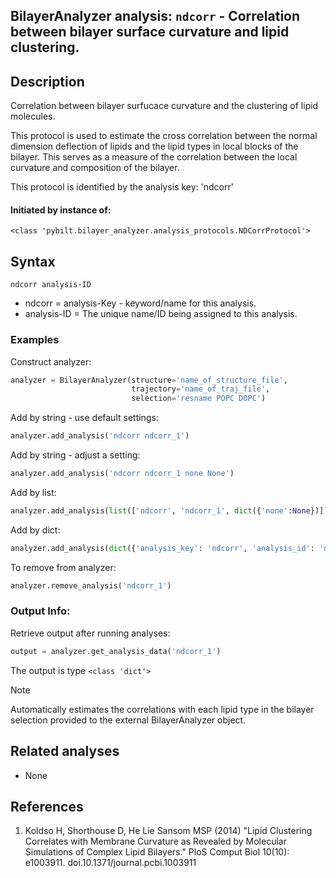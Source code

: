 ## BilayerAnalyzer analysis: ```ndcorr``` - Correlation between bilayer surface curvature and lipid clustering.
 
## Description
 
Correlation between bilayer surfucace curvature and the clustering of lipid molecules.

This protocol is used to estimate the cross correlation between the
normal dimension deflection of lipids and the lipid types in local
blocks of the bilayer. This serves as a measure of the correlation
between the local curvature and composition of the bilayer.

This protocol is identified by the analysis key: 'ndcorr'


#### Initiated by instance of:
 
    <class 'pybilt.bilayer_analyzer.analysis_protocols.NDCorrProtocol'>

## Syntax

```
ndcorr analysis-ID
```
* ndcorr = analysis-Key - keyword/name for this analysis.
* analysis-ID = The unique name/ID being assigned to this analysis.

### Examples
Construct analyzer:
```python
analyzer = BilayerAnalyzer(structure='name_of_structure_file',
                           trajectory='name_of_traj_file',
                           selection='resname POPC DOPC')
```
 
Add by string - use default settings:
```python
analyzer.add_analysis('ndcorr ndcorr_1') 
```
 
Add by string - adjust a setting: 
```python
analyzer.add_analysis('ndcorr ndcorr_1 none None')
```
 
Add by list:
```python
analyzer.add_analysis(list(['ndcorr', 'ndcorr_1', dict({'none':None})]))
```
 
Add by dict: 
```python
analyzer.add_analysis(dict({'analysis_key': 'ndcorr', 'analysis_id': 'ndcorr_1','analysis_settings':dict({'none':None})}))
```
 
To remove from analyzer: 
```python
analyzer.remove_analysis('ndcorr_1')
```
 
### Output Info:
Retrieve output after running analyses:
```python
output = analyzer.get_analysis_data('ndcorr_1')
```
 
The output is type ```<class 'dict'>```
 
<div class="admonition note"> 
<p class="admonition-title">Note</p> 
<p> Automatically estimates the correlations with each lipid type in the bilayer selection provided to the external BilayerAnalyzer object.  </p> 
</div> 
 
## Related analyses
* None

## References

1. Koldso H, Shorthouse D, He Lie Sansom MSP (2014) "Lipid
Clustering Correlates with Membrane Curvature as Revealed by
Molecular Simulations of Complex Lipid Bilayers." PloS Comput
Biol 10(10): e1003911. doi.10.1371/journal.pcbi.1003911
